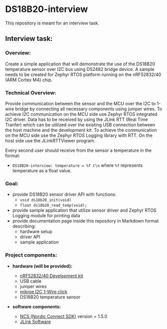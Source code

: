 # DS18B20-interview
This repository is meant for an interview task. 

## Interview task:

### Overview:
Create a simple application that will demonstrate the use of the DS18B20 temperature sensor over I2C bus using DS2482 bridge device. 
A sample needs to be created for Zephyr RTOS platform running on the nRF52832/40 (ARM Cortex M4) chip.

### Technical Overview:
Provide communication between the sensor and the MCU over the I2C to 1-wire bridge by connecting all necessary components using jumper wires.
To achieve I2C communication on the MCU side use Zephyr RTOS integrated I2C driver.
Data has to be received by using the JLink RTT (Real Time Tranfer) which can be utilized over the existing USB connection between the host machine and the development kit.
To achieve the communication on the MCU side use the Zephyr RTOS Logging library with RTT.
On the host side use the JLinkRTTViewer program.  

Every second user should receive from the sensor a temperature in the format:
* `DS18B20-interview: temperature = %f C\n` where `%f` represents temperature as a float value.  

### Goal:
* provide DS18B20 sensor driver API with functions:
  * `void ds18b20_init(void)`
  * `float ds18b20_read_temp(void);`
* provide sample application that utilize sensor driver and Zephyr RTOS Logging module for printing data
* provide documentation page inside this repository in Markdown format describing:
  * hardware setup
  * driver API
  * sample application

### Project components:
* **hardware (will be provided):**
  * [nRF52832/40 Development kit](https://www.nordicsemi.com/Software-and-Tools/Development-Kits/nRF52-DK)
  * USB cable
  * jumper wires
  * [mikroe I2C 1-Wire click](https://www.mikroe.com/i2c-1-wire-click)
  * DS18B20 temperature sensor

* **software components:**
  * [NCS (Nordic Connect SDK)](https://www.nordicsemi.com/Software-and-tools/Software/nRF-Connect-SDK) version = 1.5.0
  * [JLink Software](https://www.segger.com/downloads/jlink/)
